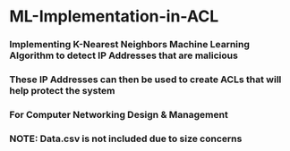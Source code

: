 # ML-Implementation-in-ACL

### Implementing K-Nearest Neighbors Machine Learning Algorithm to detect IP Addresses that are malicious
### These IP Addresses can then be used to create ACLs that will help protect the system

### For Computer Networking Design & Management
### NOTE: Data.csv is not included due to size concerns
